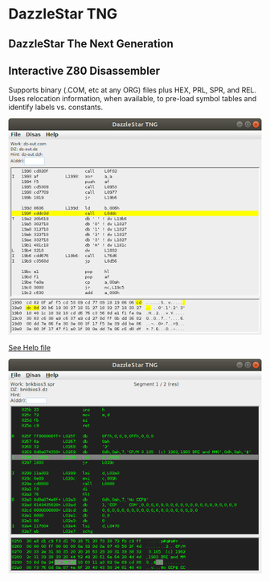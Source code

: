 # DazzleStar TNG
## DazzleStar The Next Generation
## Interactive Z80 Disassembler

Supports binary (.COM, etc at any ORG) files plus HEX, PRL, SPR, and REL.
Uses relocation information, when available, to pre-load symbol tables
and identify labels vs. constants.

![DZ Example](dz.png)

[See Help file](http://sebhc.durgadas.com/dazzlestar/dzhelp.html)

![DZ Example](dz2.png)
